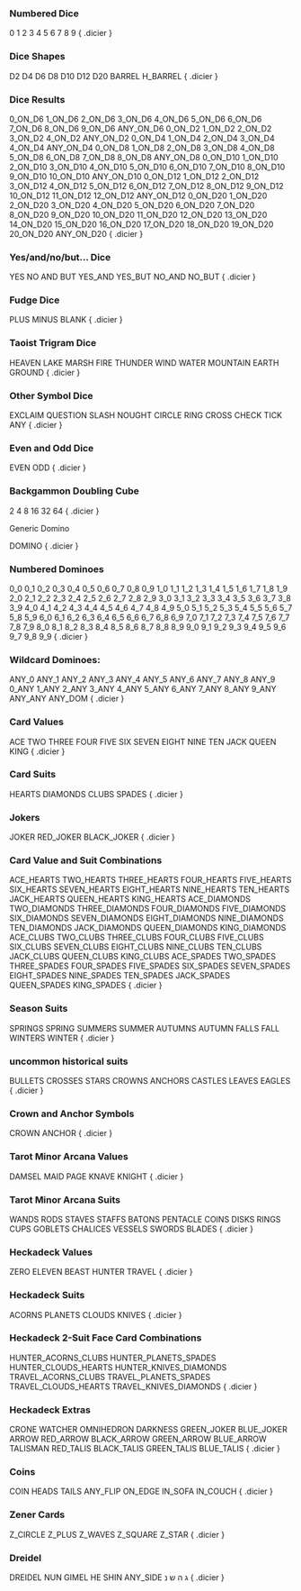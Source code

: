 ### Numbered Dice

0
1
2
3
4
5
6
7
8
9
{ .dicier }

### Dice Shapes

D2
D4
D6
D8
D10
D12
D20
BARREL
H_BARREL
{ .dicier }

### Dice Results
0_ON_D6
1_ON_D6
2_ON_D6
3_ON_D6
4_ON_D6
5_ON_D6
6_ON_D6
7_ON_D6
8_ON_D6
9_ON_D6
ANY_ON_D6
0_ON_D2
1_ON_D2
2_ON_D2
3_ON_D2
4_ON_D2
ANY_ON_D2
0_ON_D4
1_ON_D4
2_ON_D4
3_ON_D4
4_ON_D4
ANY_ON_D4
0_ON_D8
1_ON_D8
2_ON_D8
3_ON_D8
4_ON_D8
5_ON_D8
6_ON_D8
7_ON_D8
8_ON_D8
ANY_ON_D8
0_ON_D10
1_ON_D10
2_ON_D10
3_ON_D10
4_ON_D10
5_ON_D10
6_ON_D10
7_ON_D10
8_ON_D10
9_ON_D10
10_ON_D10
ANY_ON_D10
0_ON_D12
1_ON_D12
2_ON_D12
3_ON_D12
4_ON_D12
5_ON_D12
6_ON_D12
7_ON_D12
8_ON_D12
9_ON_D12
10_ON_D12
11_ON_D12
12_ON_D12
ANY_ON_D12
0_ON_D20
1_ON_D20
2_ON_D20
3_ON_D20
4_ON_D20
5_ON_D20
6_ON_D20
7_ON_D20
8_ON_D20
9_ON_D20
10_ON_D20
11_ON_D20
12_ON_D20
13_ON_D20
14_ON_D20
15_ON_D20
16_ON_D20
17_ON_D20
18_ON_D20
19_ON_D20
20_ON_D20
ANY_ON_D20
{ .dicier }

### Yes/and/no/but... Dice
YES
NO
AND
BUT
YES_AND
YES_BUT
NO_AND
NO_BUT
{ .dicier }

### Fudge Dice
PLUS
MINUS
BLANK
{ .dicier }

### Taoist Trigram Dice
HEAVEN
LAKE
MARSH
FIRE
THUNDER
WIND
WATER
MOUNTAIN
EARTH
GROUND
{ .dicier }

### Other Symbol Dice
EXCLAIM
QUESTION
SLASH
NOUGHT
CIRCLE
RING
CROSS
CHECK
TICK
ANY
{ .dicier }

### Even and Odd Dice
EVEN
ODD
{ .dicier }

### Backgammon Doubling Cube
2
4
8
16
32
64
{ .dicier }

Generic Domino

DOMINO
{ .dicier }

### Numbered Dominoes
0_0
0_1
0_2
0_3
0_4
0_5
0_6
0_7
0_8
0_9
1_0
1_1
1_2
1_3
1_4
1_5
1_6
1_7
1_8
1_9
2_0
2_1
2_2
2_3
2_4
2_5
2_6
2_7
2_8
2_9
3_0
3_1
3_2
3_3
3_4
3_5
3_6
3_7
3_8
3_9
4_0
4_1
4_2
4_3
4_4
4_5
4_6
4_7
4_8
4_9
5_0
5_1
5_2
5_3
5_4
5_5
5_6
5_7
5_8
5_9
6_0
6_1
6_2
6_3
6_4
6_5
6_6
6_7
6_8
6_9
7_0
7_1
7_2
7_3
7_4
7_5
7_6
7_7
7_8
7_9
8_0
8_1
8_2
8_3
8_4
8_5
8_6
8_7
8_8
8_9
9_0
9_1
9_2
9_3
9_4
9_5
9_6
9_7
9_8
9_9
{ .dicier }

### Wildcard Dominoes:
ANY_0
ANY_1
ANY_2
ANY_3
ANY_4
ANY_5
ANY_6
ANY_7
ANY_8
ANY_9
0_ANY
1_ANY
2_ANY
3_ANY
4_ANY
5_ANY
6_ANY
7_ANY
8_ANY
9_ANY
ANY_ANY
ANY_DOM
{ .dicier }

### Card Values
ACE
TWO
THREE
FOUR
FIVE
SIX
SEVEN
EIGHT
NINE
TEN
JACK
QUEEN
KING
{ .dicier }

### Card Suits

HEARTS
DIAMONDS
CLUBS
SPADES
{ .dicier }

### Jokers
JOKER
RED_JOKER
BLACK_JOKER
{ .dicier }

### Card Value and Suit Combinations
ACE_HEARTS
TWO_HEARTS
THREE_HEARTS
FOUR_HEARTS
FIVE_HEARTS
SIX_HEARTS
SEVEN_HEARTS
EIGHT_HEARTS
NINE_HEARTS
TEN_HEARTS
JACK_HEARTS
QUEEN_HEARTS
KING_HEARTS
ACE_DIAMONDS
TWO_DIAMONDS
THREE_DIAMONDS
FOUR_DIAMONDS
FIVE_DIAMONDS
SIX_DIAMONDS
SEVEN_DIAMONDS
EIGHT_DIAMONDS
NINE_DIAMONDS
TEN_DIAMONDS
JACK_DIAMONDS
QUEEN_DIAMONDS
KING_DIAMONDS
ACE_CLUBS
TWO_CLUBS
THREE_CLUBS
FOUR_CLUBS
FIVE_CLUBS
SIX_CLUBS
SEVEN_CLUBS
EIGHT_CLUBS
NINE_CLUBS
TEN_CLUBS
JACK_CLUBS
QUEEN_CLUBS
KING_CLUBS
ACE_SPADES
TWO_SPADES
THREE_SPADES
FOUR_SPADES
FIVE_SPADES
SIX_SPADES
SEVEN_SPADES
EIGHT_SPADES
NINE_SPADES
TEN_SPADES
JACK_SPADES
QUEEN_SPADES
KING_SPADES
{ .dicier }

### Season Suits

SPRINGS
SPRING
SUMMERS
SUMMER
AUTUMNS
AUTUMN
FALLS
FALL
WINTERS
WINTER
{ .dicier }

### uncommon historical suits

BULLETS
CROSSES
STARS
CROWNS
ANCHORS
CASTLES
LEAVES
EAGLES
{ .dicier }

### Crown and Anchor Symbols

CROWN
ANCHOR
{ .dicier }

### Tarot Minor Arcana Values

DAMSEL
MAID
PAGE
KNAVE
KNIGHT
{ .dicier }

### Tarot Minor Arcana Suits

WANDS
RODS
STAVES
STAFFS
BATONS
PENTACLE
COINS
DISKS
RINGS
CUPS
GOBLETS
CHALICES
VESSELS
SWORDS
BLADES
{ .dicier }

### Heckadeck Values

ZERO
ELEVEN
BEAST
HUNTER
TRAVEL
{ .dicier }

### Heckadeck Suits

ACORNS
PLANETS
CLOUDS
KNIVES
{ .dicier }

### Heckadeck 2-Suit Face Card Combinations

HUNTER_ACORNS_CLUBS
HUNTER_PLANETS_SPADES
HUNTER_CLOUDS_HEARTS
HUNTER_KNIVES_DIAMONDS
TRAVEL_ACORNS_CLUBS
TRAVEL_PLANETS_SPADES
TRAVEL_CLOUDS_HEARTS
TRAVEL_KNIVES_DIAMONDS
{ .dicier }

### Heckadeck Extras

CRONE
WATCHER
OMNIHEDRON
DARKNESS
GREEN_JOKER
BLUE_JOKER
ARROW
RED_ARROW
BLACK_ARROW
GREEN_ARROW
BLUE_ARROW
TALISMAN
RED_TALIS
BLACK_TALIS
GREEN_TALIS
BLUE_TALIS
{ .dicier }

### Coins

COIN
HEADS
TAILS
ANY_FLIP
ON_EDGE
IN_SOFA
IN_COUCH
{ .dicier }

### Zener Cards

Z_CIRCLE
Z_PLUS
Z_WAVES
Z_SQUARE
Z_STAR
{ .dicier }

### Dreidel

DREIDEL
NUN
GIMEL
HE
SHIN
ANY_SIDE
נ‎
ג
ה
ש
{ .dicier }


